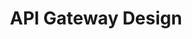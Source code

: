 ---
layout: post
title: API Gateway Design 
tags: [Java Microservices, API Gateway, ]
categories: [OAuth2, Microservices, API Gateway, Security]
image:
  background: triangular.png
---